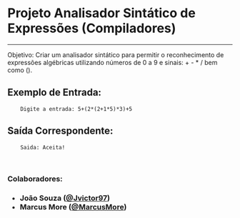 <h1>Projeto Analisador Sintático de Expressões (Compiladores)</h1>
<hr/>
<p>Objetivo: Criar um analisador sintático para permitir o reconhecimento de expressões algébricas utilizando números de 0 a 9 e sinais: + - * / bem como ().</p>

 <h2>Exemplo de Entrada:</h2>
 
```
    Digite a entrada: 5+(2*(2+1*5)*3)+5
```

<h2>Saída Correspondente:</h2>

```
    Saida: Aceita! 
```

<br/>
<h3>Colaboradores:<h3>
    <ul>
        <li>João Souza (<a href=http://github.com/Jvictor97>@Jvictor97</a>)</li>
        <li>Marcus More (<a href=http://github.com/MarcusMore>@MarcusMore</a>)</li>
    </ul>
</p>

